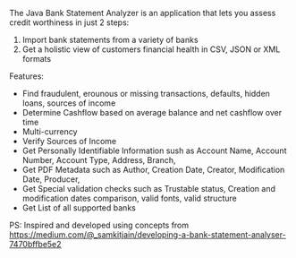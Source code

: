 The Java Bank Statement Analyzer is an application that lets you assess credit worthiness in just 2 steps:
  1) Import bank statements from a variety of banks
  2) Get a holistic view of customers financial health in CSV, JSON or XML formats
 
 Features:
 - Find fraudulent, erounous or missing transactions, defaults, hidden loans, sources of income
 - Determine Cashflow based on average balance and net cashflow over time
 - Multi-currency
 - Verify Sources of Income
 - Get Personally Identifiable Information sush as Account Name, Account Number, Account Type, Address, Branch, 
 - Get PDF Metadata such as Author, Creation Date, Creator, Modification Date, Producer, 
 - Get Special validation checks such as Trustable status, Creation and modification dates comparison, valid fonts, valid structure
 - Get List of all supported banks
 
 PS: Inspired and developed using concepts from https://medium.com/@_samkitjain/developing-a-bank-statement-analyser-7470bffbe5e2
